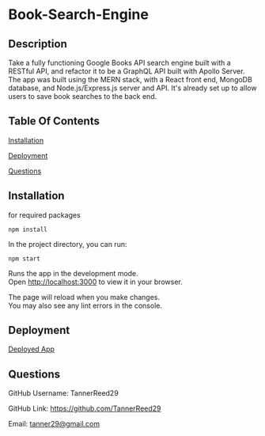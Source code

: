 # Book-Search-Engine

## Description

Take a fully functioning Google Books API search engine built with a RESTful API, and refactor it to be a GraphQL API built with Apollo Server. The app was built using the MERN stack, with a React front end, MongoDB database, and Node.js/Express.js server and API. It's already set up to allow users to save book searches to the back end.

## Table Of Contents

[Installation](#installation)

[Deployment](#deployment)

[Questions](#questions)

## Installation

for required packages

    npm install

In the project directory, you can run:

    npm start

Runs the app in the development mode.\
Open [http://localhost:3000](http://localhost:3000) to view it in your browser.

The page will reload when you make changes.\
You may also see any lint errors in the console.

## Deployment

[Deployed App](https://tannerreed29-book-search.herokuapp.com/)

## Questions

GitHub Username: TannerReed29

GitHub Link: https://github.com/TannerReed29

Email: tanner29@gmail.com
